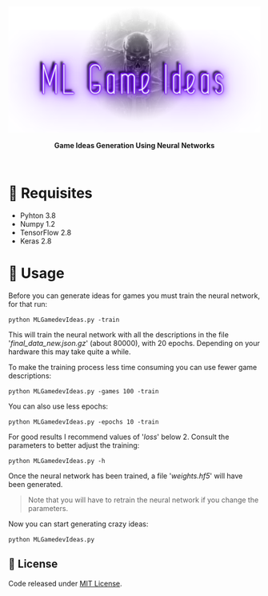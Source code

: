 <p align="center"><img src="images/banner.png"/></p>

<p align="center"><b>Game Ideas Generation Using Neural Networks</b></p>
<br>

# 🔧 Requisites

- Pyhton 3.8
- Numpy 1.2
- TensorFlow 2.8
- Keras 2.8

# 🚀 Usage

Before you can generate ideas for games you must train the neural network, for that run:

```
python MLGamedevIdeas.py -train
```

This will train the neural network with all the descriptions in the file '_final_data_new.json.gz_' (about 80000), with 20 epochs.
Depending on your hardware this may take quite a while.

To make the training process less time consuming you can use fewer game descriptions:

```
python MLGamedevIdeas.py -games 100 -train
```

You can also use less epochs:

```
python MLGamedevIdeas.py -epochs 10 -train
```

For good results I recommend values of '_loss_' below 2. Consult the parameters to better adjust the training:

```
python MLGamedevIdeas.py -h
```

Once the neural network has been trained, a file '_weights.hf5_' will have been generated.

> Note that you will have to retrain the neural network if you change the parameters.

Now you can start generating crazy ideas:

```
python MLGamedevIdeas.py
```

## 📜 License

Code released under [MIT License](https://github.com/FronkonGames/Machine-Learning-Game-Ideas/blob/main/LICENSE.md).

